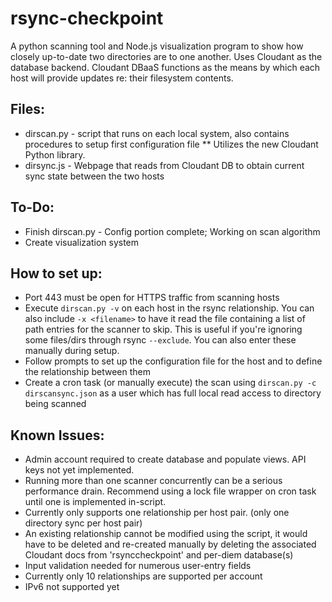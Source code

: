 # rsync-checkpoint
A python scanning tool and Node.js visualization program to show how closely up-to-date two directories are to one another.  Uses Cloudant as the database backend.  Cloudant DBaaS functions as the means by which each host will provide updates re: their filesystem contents.
## Files:
* dirscan.py - script that runs on each local system, also contains procedures to setup first configuration file
** Utilizes the new Cloudant Python library.
* dirsync.js - Webpage that reads from Cloudant DB to obtain current sync state between the two hosts

## To-Do:
* Finish dirscan.py - Config portion complete; Working on scan algorithm
* Create visualization system 

## How to set up:
* Port 443 must be open for HTTPS traffic from scanning hosts
* Execute `dirscan.py -v` on each host in the rsync relationship. You can also include `-x <filename>` to have it read the file containing a list of path entries for the scanner to skip. This is useful if you're ignoring some files/dirs through rsync `--exclude`.  You can also enter these manually during setup.
* Follow prompts to set up the configuration file for the host and to define the relationship between them
* Create a cron task (or manually execute) the scan using `dirscan.py -c dirscansync.json` as a user which has full local read access to directory being scanned

## Known Issues:
* Admin account required to create database and populate views. API keys not yet implemented.
* Running more than one scanner concurrently can be a serious performance drain.  Recommend using a lock file wrapper on cron task until one is implemented in-script.
* Currently only supports one relationship per host pair. (only one directory sync per host pair)
* An existing relationship cannot be modified using the script, it would have to be deleted and re-created manually by deleting the associated Cloudant docs from 'rsynccheckpoint' and per-diem database(s)
* Input validation needed for numerous user-entry fields
* Currently only 10 relationships are supported per account
* IPv6 not supported yet
